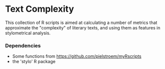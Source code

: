 # Text Complexity

This collection of R scripts is aimed at calculating a number of metrics that approximate the "complexity" of literary texts, and using them as features in stylometrical analysis.

### Dependencies

- Some functions from https://github.com/pielstroem/myRscripts
- the 'stylo' R package
